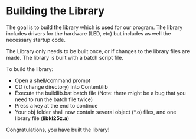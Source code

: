 # Building the Library
The goal is to build the library which is used for our program. 
The library includes drivers for the hardware (LED, etc) but includes as well the necessary startup code.

The Library only needs to be built once, or if changes to the library files are made.
The library is built with a batch script file.


To build the library:
* Open a shell/command prompt
* CD (change directory) into Content/lib
* Execute the buildlib.bat batch file (Note: there might be a bug that you need to run the batch file twice)
* Press a key at the end to continue
* Your obj folder shall now contain several object (*.o) files, and one library file (**libkl25z.a**)

Congratulations, you have built the library!


